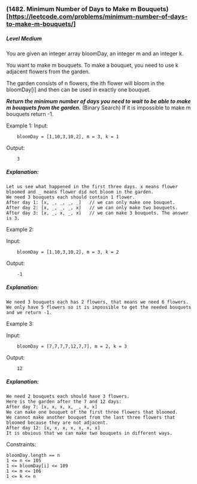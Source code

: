 ### (1482. Minimum Number of Days to Make m Bouquets)[https://leetcode.com/problems/minimum-number-of-days-to-make-m-bouquets/]

##### Level Medium


You are given an integer array bloomDay, an integer m and an integer k.

You want to make m bouquets. To make a bouquet, you need to use k adjacent flowers from the garden.

The garden consists of n flowers, the ith flower will bloom in the bloomDay[i] and then can be used in exactly one bouquet.

***Return the minimum number of days you need to wait to be able to make m bouquets from the garden.*** (Binary Search) If it is impossible to make m bouquets return -1.

 

Example 1:
Input:
```JS
	bloomDay = [1,10,3,10,2], m = 3, k = 1
```
Output: 
```JS
	3
```

##### Explanation: 
```JS
Let us see what happened in the first three days. x means flower bloomed and _ means flower did not bloom in the garden.
We need 3 bouquets each should contain 1 flower.
After day 1: [x, _, _, _, _]   // we can only make one bouquet.
After day 2: [x, _, _, _, x]   // we can only make two bouquets.
After day 3: [x, _, x, _, x]   // we can make 3 bouquets. The answer is 3.
```

Example 2:

Input: 
```JS
	bloomDay = [1,10,3,10,2], m = 3, k = 2
```
Output: 
```JS
	-1
```

##### Explanation: 
```JS
We need 3 bouquets each has 2 flowers, that means we need 6 flowers. We only have 5 flowers so it is impossible to get the needed bouquets and we return -1.
```
Example 3:

Input: 
```JS
	bloomDay = [7,7,7,7,12,7,7], m = 2, k = 3
```
Output: 
```JS
	12
```

##### Explanation: 
```JS
We need 2 bouquets each should have 3 flowers.
Here is the garden after the 7 and 12 days:
After day 7: [x, x, x, x, _, x, x]
We can make one bouquet of the first three flowers that bloomed. 
We cannot make another bouquet from the last three flowers that bloomed because they are not adjacent.
After day 12: [x, x, x, x, x, x, x]
It is obvious that we can make two bouquets in different ways.
```

Constraints:
```JS
bloomDay.length == n
1 <= n <= 105
1 <= bloomDay[i] <= 109
1 <= m <= 106
1 <= k <= n
```

